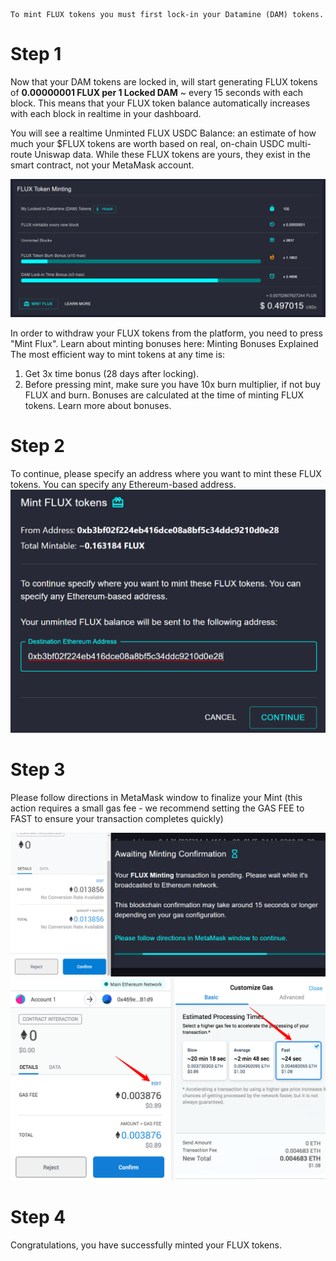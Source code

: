 ```
To mint FLUX tokens you must first lock-in your Datamine (DAM) tokens.
```

# Step 1

Now that your DAM tokens are locked in, will start generating FLUX tokens of **0.00000001 FLUX per 1 Locked DAM** ~ every 15 seconds with each block. This means that your FLUX token balance automatically increases with each block in realtime in your dashboard.

You will see a realtime Unminted FLUX USDC Balance: an estimate of how much your $FLUX tokens are worth based on real, on-chain USDC multi-route Uniswap data. While these FLUX tokens are yours, they exist in the smart contract, not your MetaMask account.

![Minting](../../helpArticles/assets/images/pngs/mintingFlux/mintingFlux1.png)

In order to withdraw your FLUX tokens from the platform, you need to press "Mint Flux". Learn about minting bonuses here: Minting Bonuses Explained
The most efficient way to mint tokens at any time is:
1. Get 3x time bonus (28 days after locking). 
2. Before pressing mint, make sure you have 10x burn multiplier, if not buy FLUX and burn.
Bonuses are calculated at the time of minting FLUX tokens. Learn more about bonuses.

# Step 2
To continue, please specify an address where you want to mint these FLUX tokens. You can specify any Ethereum-based address.
![Minting](../../helpArticles/assets/images/pngs/mintingFlux/mintingFlux2.png#_maxWidth=512)

# Step 3
Please follow directions in MetaMask window to finalize your Mint (this action requires a small gas fee - we recommend setting the GAS FEE to FAST to ensure your transaction completes quickly)

![Minting](../../helpArticles/assets/images/pngs/mintingFlux/mintingFlux3.png)
![Minting](../../helpArticles/assets/images/pngs/mintingFlux/mintingFlux4.png)

# Step 4
Congratulations, you have successfully minted your FLUX tokens.